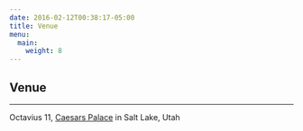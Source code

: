 ```yaml
---
date: 2016-02-12T00:38:17-05:00
title: Venue
menu:
  main:
    weight: 8
---
```


## Venue
----------

Octavius 11, [Caesars Palace](http://cvpr2018.thecvf.com/attend/travel) in Salt Lake, Utah
